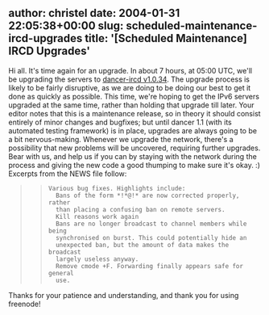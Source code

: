author: christel
date: 2004-01-31 22:05:38+00:00
slug: scheduled-maintenance-ircd-upgrades
title: '[Scheduled Maintenance] IRCD Upgrades'
---

Hi all.  It's time again for an upgrade. In about 7 hours, at 05:00 UTC, we'll be upgrading the servers to  [dancer-ircd v1.0.34](http://source.freenode.net/%7Easuffield/dancer/dancer-ircd/1.0/releases/dancer-ircd-1.0.34.tar.gz).  The upgrade process is likely to be fairly disruptive, as we are doing to be doing our best to get it done as quickly as possible. This time, we're hoping to get the IPv6 servers upgraded at the same time, rather than holding that upgrade till later.
Your editor notes that this is a maintenance release, so in theory it should consist entirely of minor changes and bugfixes; but until dancer 1.1 (with its automated testing framework) is in place, upgrades are always going to be a bit nervous-making.  Whenever we upgrade the network, there's a possibility that new problems will be uncovered, requiring further upgrades. Bear with us, and help us if you can by staying with the network during the process and giving the new code a good thumping to make sure it's okay. :)
Excerpts from the NEWS file follow:


<blockquote>

>     
>     Various bug fixes. Highlights include:
>       Bans of the form *!*@!* are now corrected properly, rather
>       than placing a confusing ban on remote servers.
>       Kill reasons work again
>       Bans are no longer broadcast to channel members while being
>       synchronised on burst. This could potentially hide an
>       unexpected ban, but the amount of data makes the broadcast
>       largely useless anyway.
>       Remove cmode +F. Forwarding finally appears safe for general
>       use.
> 
> 
</blockquote>


Thanks for your patience and understanding, and thank you for using freenode!
